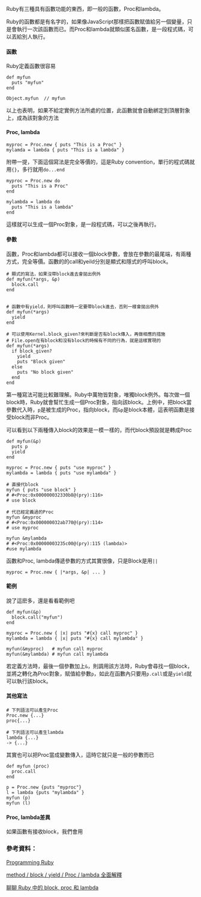 Ruby有三種具有函數功能的東西，即一般的函數，Proc和lambda。

Ruby的函數都是有名字的，如果像JavaScript那樣把函數賦值給另一個變量，只是會執行一次該函數而已。而Proc和lambda就類似匿名函數，是一段程式碼，可以丟給別人執行。

#### 函數

Ruby定義函數很容易
```
def myfun
  puts "myfun"
end

Object.myfun  // myfun
```
以上也表明，如果不給定實例方法所處的位置，此函數就會自動綁定到頂層對象上，成為該對象的方法

#### Proc, lambda

```
myproc = Proc.new { puts "This is a Proc" }
mylamda = lambda { puts "This is a lambda" }
```

附帶一提，下面這個寫法是完全等價的，這是Ruby convention，單行的程式碼就用`{}`，多行就用`do...end`

```
myproc = Proc.new do
  puts "This is a Proc"
end

mylambda = lambda do
  puts "This is a lambda"
end
```

這樣就可以生成一個Proc對象，是一段程式碼，可以之後再執行。

#### 參數

函數，Proc和lambda都可以接收一個block參數，會放在參數的最尾端，有兩種方式，完全等價。函數的的call和yeild分別是顯式和隱式的呼叫block。

```
# 顯式的寫法，如果沒帶block進去會拋出例外
def myfun(*args, &p)
  block.call
end


# 函數中有yield，則呼叫函數時一定要帶block進去，否則一樣會拋出例外
def myfun(*args)
  yield
end

# 可以使用Kernel.block_given?來判斷是否有block傳入，再做相應的措施
# File.open在有block和沒有block的時候有不同的行為，就是這樣實現的
def myfun(*args)
  if block_given?
    yield
    puts "Block given"
  else
    puts "No block given"
  end
end
```

第一種寫法可能比較難理解。Ruby中萬物皆對象，唯獨block例外。每次做一個block時，Ruby就會幫忙生成一個Proc對象，指向該block。上例中，把block當參數代入時，`p`是被生成的Proc，指向block，而`&p`是block本體，這表明函數是接受block而非Proc。

可以看到以下兩種傳入block的效果是一模一樣的，而代block預設就是轉成Proc

```
def myfun(&p)
  puts p
  yield
end

myproc = Proc.new { puts "use myproc" }
mylambda = lambda { puts "use mylambda" }

# 直接代block
myfun { puts "use block" }
# #<Proc:0x000000032330b8@(pry):116>
# use block

# 代已經定義過的Proc
myfun &myproc
# #<Proc:0x000000032ab770@(pry):114>
# use myproc

myfun &mylambda
# #<Proc:0x00000003235c00@(pry):115 (lambda)>
#use mylambda
```

函數和Proc, lambda傳遞參數的方式其實很像，只是Block是用`||`

```
myproc = Proc.new { |*args, &p| ... }
```

#### 範例

說了這麽多，還是看看範例吧

```
def myfun(&p)
  block.call("myfun")
end

myproc = Proc.new { |x| puts "#{x} call myproc" }
mylambda = lambda { |x| puts "#{x} call mylambda" }

myfun(&myproc)   # myfun call myproc
myfun(&mylambda) # myfun call mylambda
```

若定義方法時，最後一個參數加上`&`，則調用該方法時，Ruby會尋找一個block，並將之轉化為Proc對象，賦值給參數`p`，如此在函數內只要用`p.call`或是`yield`就可以執行該block。

#### 其他寫法

```
# 下列語法可以產生Proc
Proc.new {...}
proc{...}

# 下列語法可以產生lambda
lambda {...}
-> {...}
```

其實也可以把Proc當成變數傳入，這時它就只是一般的參數而已

```
def myfun (proc)
  proc.call
end

p = Proc.new {puts "myproc"}
l = lambda {puts "mylambda" }
myfun (p)
myfun (l)
```

#### Proc, lambda差異

如果函數有接收block，我們會用




### 參考資料：

[Programming Ruby](https://pragprog.com/book/ruby4/programming-ruby-1-9-2-0)

[method / block / yield / Proc / lambda 全面解釋](http://railsfun.tw/t/method-block-yield-proc-lambda/110)

[聊聊 Ruby 中的 block, proc 和 lambda](https://ruby-china.org/topics/10414)

